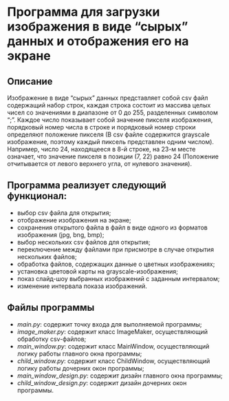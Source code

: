 # Программа для загрузки изображения в виде “сырых” данных и отображения его на экране

## Описание

Изображение в виде “сырых” данных представляет собой csv файл содержащий набор строк, каждая строка состоит из массива целых чисел со значениями в диапазоне от 0 до 255, разделенных символом “;”. Каждое число показывает собой значение пикселя изображения, порядковый номер числа в строке и порядковый номер строки определяют положение пикселя (В csv файле содержится grayscale изображение, поэтому каждый пиксель представлен одним числом). Например, число 24, находящееся в 8-й строке, на 23-м месте означает, что значение пикселя в позиции (7, 22) равно 24 (Положение отчитывается от левого верхнего угла, от нулевого значения).

## Программа реализует следующий функционал:

- выбор csv файла для открытия;
- отображение изображения на экране;
- сохранения открытого файла в файл в виде одного из форматов изображения (jpg, bng, bmp);
- выбор нескольких csv файлов для открытия;
- переключениe между файлами при присмотре в случае открытия нескольких файлов;
- обработка файлов, содержащих данные о цветных изображениях;
- установка цветовой карты на grayscale-изображения;
- показ слайд-шоу выбранных изображений с заданным интервалом; 
- изменение интервала показа изображений.

## Файлы программы

- *main.py*: содержит точку входа для выполняемой программы;
- *image_maker.py*: содержит класс ImageMaker, осуществляющий обработку csv-файлов;
- *main_window.py*: содержит класс MainWindow, осуществляющий логику работы главного окна программы; 
- *child_window.py*: содержит класс ChildWindow, осуществляющий логику работы дочерних окон программы; 
- *main_window_design.py*: содержит дизайн главного окна программы;
- *child_window_design.py*: содержит дизайн дочерних окон программы.